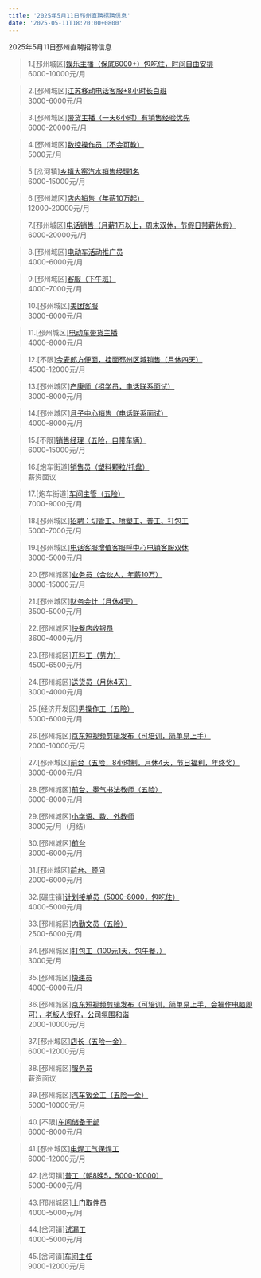 ```yaml
---
title: '2025年5月11日邳州直聘招聘信息'
date: '2025-05-11T18:20:00+0800'
---
```

2025年5月11日邳州直聘招聘信息
<!--more-->
>1.[邳州城区][娱乐主播（保底6000+）包吃住，时间自由安排](https://www.pizhouzhipin.com/job/32908)<br>
>6000-10000元/月

>2.[邳州城区][江苏移动电话客服+8小时长白班](https://www.pizhouzhipin.com/job/22745)<br>
>3000-6000元/月

>3.[邳州城区][带货主播（一天6小时）有销售经验优先](https://www.pizhouzhipin.com/job/33749)<br>
>6000-20000元/月

>4.[邳州城区][数控操作员（不会可教）](https://www.pizhouzhipin.com/job/39957)<br>
>5000元/月

>5.[岔河镇][乡镇大窑汽水销售经理1名](https://www.pizhouzhipin.com/job/40243)<br>
>6000-15000元/月

>6.[邳州城区][店内销售（年薪10万起）](https://www.pizhouzhipin.com/job/39819)<br>
>12000-20000元/月

>7.[邳州城区][电话销售（月薪1万以上，周末双休，节假日带薪休假）](https://www.pizhouzhipin.com/job/38313)<br>
>6000-20000元/月

>8.[邳州城区][电动车活动推广员](https://www.pizhouzhipin.com/job/39672)<br>
>4000-6000元/月

>9.[邳州城区][客服（下午班）](https://www.pizhouzhipin.com/job/40659)<br>
>4000-7000元/月

>10.[邳州城区][美团客服](https://www.pizhouzhipin.com/job/40555)<br>
>3000-6000元/月

>11.[邳州城区][电动车带货主播](https://www.pizhouzhipin.com/job/39673)<br>
>4000-8000元/月

>12.[不限][今麦郎方便面，挂面邳州区域销售（月休四天）](https://www.pizhouzhipin.com/job/40564)<br>
>4500-12000元/月

>13.[邳州城区][产康师（招学员，电话联系面试）](https://www.pizhouzhipin.com/job/40616)<br>
>3000-8000元/月

>14.[邳州城区][月子中心销售（电话联系面试）](https://www.pizhouzhipin.com/job/40615)<br>
>4000-8000元/月

>15.[不限][销售经理（五险，自带车辆）](https://www.pizhouzhipin.com/job/33318)<br>
>6000-15000元/月

>16.[炮车街道][销售员（塑料颗粒/托盘）](https://www.pizhouzhipin.com/job/40604)<br>
>薪资面议

>17.[炮车街道][车间主管（五险）](https://www.pizhouzhipin.com/job/40041)<br>
>7000-9000元/月

>18.[邳州城区][招聘：切管工、喷塑工、普工、打包工](https://www.pizhouzhipin.com/job/40183)<br>
>5000-7000元/月

>19.[邳州城区][电话客服增值客服呼中心电销客服双休](https://www.pizhouzhipin.com/job/38582)<br>
>3000-5000元/月

>20.[邳州城区][业务员（合伙人，年薪10万）](https://www.pizhouzhipin.com/job/7064)<br>
>8000-15000元/月

>21.[邳州城区][财务会计（月休4天）](https://www.pizhouzhipin.com/job/26963)<br>
>3500-5000元/月

>22.[邳州城区][快餐店收银员](https://www.pizhouzhipin.com/job/40658)<br>
>3600-4000元/月

>23.[邳州城区][开料工（劳力）](https://www.pizhouzhipin.com/job/39935)<br>
>4500-6500元/月

>24.[邳州城区][送货员（月休4天）](https://www.pizhouzhipin.com/job/27036)<br>
>3000-4000元/月

>25.[经济开发区][男操作工（五险）](https://www.pizhouzhipin.com/job/38851)<br>
>5000-6000元/月

>26.[邳州城区][京东短视频剪辑发布（可培训，简单易上手）](https://www.pizhouzhipin.com/job/39972)<br>
>2000-10000元/月

>27.[邳州城区][前台（五险，8小时制，月休4天，节日福利，年终奖）](https://www.pizhouzhipin.com/job/10419)<br>
>3000-6000元/月

>28.[邳州城区][前台、墨气书法教师（五险）](https://www.pizhouzhipin.com/job/25491)<br>
>6000-8000元/月

>29.[邳州城区][小学语、数、外教师](https://www.pizhouzhipin.com/job/40651)<br>
>3000元/月（月结）

>30.[邳州城区][前台](https://www.pizhouzhipin.com/job/1717)<br>
>3000-6000元/月

>31.[邳州城区][前台、顾问](https://www.pizhouzhipin.com/job/40650)<br>
>2000-6000元/月

>32.[碾庄镇][计划接单员（5000-8000，包吃住）](https://www.pizhouzhipin.com/job/38126)<br>
>4000-5000元/月

>33.[邳州城区][内勤文员（五险）](https://www.pizhouzhipin.com/job/40648)<br>
>2500-6000元/月

>34.[邳州城区][打包工（100元1天，包午餐，）](https://www.pizhouzhipin.com/job/39884)<br>
>3000元/月

>35.[邳州城区][快递员](https://www.pizhouzhipin.com/job/16017)<br>
>4000-6000元/月

>36.[邳州城区][京东短视频剪辑发布（可培训，简单易上手，会操作电脑即可），老板人很好，公司氛围和谐](https://www.pizhouzhipin.com/job/39976)<br>
>2000-10000元/月

>37.[邳州城区][店长（五险一金）](https://www.pizhouzhipin.com/job/40665)<br>
>6000-12000元/月

>38.[邳州城区][服务员](https://www.pizhouzhipin.com/job/35347)<br>
>薪资面议

>39.[邳州城区][汽车钣金工（五险一金）](https://www.pizhouzhipin.com/job/38905)<br>
>5000-10000元/月

>40.[不限][车间储备干部](https://www.pizhouzhipin.com/job/34587)<br>
>6000-8000元/月

>41.[邳州城区][电焊工气保焊工](https://www.pizhouzhipin.com/job/1404)<br>
>6000-12000元/月

>42.[岔河镇][普工（朝8晚5，5000-10000）](https://www.pizhouzhipin.com/job/7755)<br>
>5000-9000元/月

>43.[邳州城区][上门取件员](https://www.pizhouzhipin.com/job/37718)<br>
>4000-5000元/月

>44.[岔河镇][试漏工](https://www.pizhouzhipin.com/job/40660)<br>
>4000-5000元/月

>45.[岔河镇][车间主任](https://www.pizhouzhipin.com/job/25193)<br>
>9000-12000元/月

